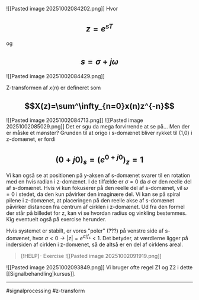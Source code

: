 ![[Pasted image 20251002084202.png]]
Hvor 
## $$z = e^{sT}$$ 
og 
## $$s = \sigma + j\omega$$
![[Pasted image 20251002084429.png]]

Z-transformen af $x(n)$ er defineret som
## $$X(z)=\sum^\infty_{n=0}x(n)z^{-n}$$
![[Pasted image 20251002084713.png]]
![[Pasted image 20251002085029.png]]
Det er sgu da mega forvirrende at se på... Men der er måske et mønster?
Grunden til at origo i s-domænet bliver rykket til (1,0) i z-domænet, er fordi 
## $$(0+j0)_s = (e^{0+j0})_z=1$$
Vi kan også se at positionen på y-aksen af s-domænet svarer til en rotation med en hvis radian i z-domænet. I de tilfælde er $\sigma=0$ da $\sigma$ er den reelle del af s-domænet.
Hvis vi kun fokuserer på den reelle del af s-domænet, vil $\omega = 0$ i stedet, da den kun påvirker den imaginære del.
Vi kan se på spiral pilene i z-domænet, at placeringen på den reelle akse af s-domænet påvirker distancen fra centrum af cirklen i z-domænet.
Ud fra den formel der står på billedet for z, kan vi se hvordan radius og vinkling bestemmes. Kig eventuelt også på exercise herunder.

Hvis systemet er stabilt, er vores "poler" (???) på venstre side af s-domænet, hvor $\sigma<0 \rightarrow |z|=e^{\sigma/f_s} < 1$. Det betyder, at værdierne ligger på indersiden af cirklen i z-domænet, så de altså er en del af cirklens areal. 

> [!HELP]- Exercise
![[Pasted image 20251002091919.png]]

![[Pasted image 20251002093849.png]]
Vi bruger ofte regel Z1 og Z2 i dette [[Signalbehandling|kursus]].


---
#signalprocessing #z-transform